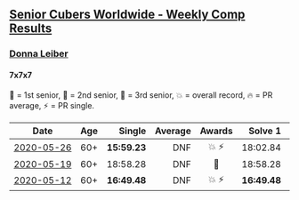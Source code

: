 <style>table {white-space: nowrap;}</style>

## [Senior Cubers Worldwide - Weekly Comp Results](/scw-comp/results/)
### [Donna Leiber](../donna_leiber.md)
#### 7x7x7

🥇 = 1st senior, 🥈 = 2nd senior, 🥉 = 3rd senior, 💥 = overall record, 🔥 = PR average, ⚡ = PR single.

| Date | Age | Single | Average | Awards | Solve 1 | Solve 2 | Solve 3 | Video |
| :--: | :--: | --: | --: | :--: | --: | --: | --: | :-- |
| [2020-05-26](../../results/777/2020-05-26.md) | 60+ | **15:59.23** | DNF | 💥 ⚡ | 18:02.84 | **15:59.23** | DNS | [Link](https://www.facebook.com/events/637852836799991/permalink/640055109913097/) |
| [2020-05-19](../../results/777/2020-05-19.md) | 60+ | 18:58.28 | DNF | 🥉 | 18:58.28 | 20:37.07 | DNS | [Link](https://www.facebook.com/events/201300894172579/permalink/204801627155839/) |
| [2020-05-12](../../results/777/2020-05-12.md) | 60+ | **16:49.48** | DNF | 💥 ⚡ | **16:49.48** | 18:14.63 | DNS | [Link](https://www.facebook.com/events/276138643524223/permalink/278590303279057/) |


<!-- Global site tag (gtag.js) - Google Analytics -->
<script async src="https://www.googletagmanager.com/gtag/js?id=UA-86348435-3"></script>
<script>window.dataLayer = window.dataLayer || []; function gtag() {dataLayer.push(arguments);} gtag('js', new Date()); gtag('config', 'UA-86348435-3');</script>
